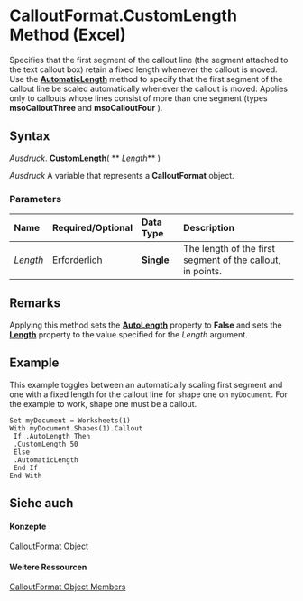 
# CalloutFormat.CustomLength Method (Excel)

Specifies that the first segment of the callout line (the segment attached to the text callout box) retain a fixed length whenever the callout is moved. Use the  **[AutomaticLength](e82093e0-7b84-c2c8-8365-6fe05298d55b.md)** method to specify that the first segment of the callout line be scaled automatically whenever the callout is moved. Applies only to callouts whose lines consist of more than one segment (types **msoCalloutThree** and **msoCalloutFour** ).


## Syntax

 _Ausdruck_. **CustomLength**( ** _Length_** )

 _Ausdruck_ A variable that represents a **CalloutFormat** object.


### Parameters



|**Name**|**Required/Optional**|**Data Type**|**Description**|
|:-----|:-----|:-----|:-----|
| _Length_|Erforderlich|**Single**|The length of the first segment of the callout, in points.|

## Remarks

Applying this method sets the  **[AutoLength](aadce7bf-e4b3-b56d-8a10-cf8183282149.md)** property to **False** and sets the **[Length](e17dacaa-f48f-8802-3912-f84a0e4dd8ca.md)** property to the value specified for the _Length_ argument.


## Example

This example toggles between an automatically scaling first segment and one with a fixed length for the callout line for shape one on  `myDocument`. For the example to work, shape one must be a callout.


```
Set myDocument = Worksheets(1) 
With myDocument.Shapes(1).Callout 
 If .AutoLength Then 
 .CustomLength 50 
 Else 
 .AutomaticLength 
 End If 
End With
```


## Siehe auch


#### Konzepte


[CalloutFormat Object](d9d7d279-04ef-dbee-23cd-ddd606ed917d.md)
#### Weitere Ressourcen


[CalloutFormat Object Members](http://msdn.microsoft.com/library/29203369-3128-3336-6e78-d1853c4619a6%28Office.15%29.aspx)